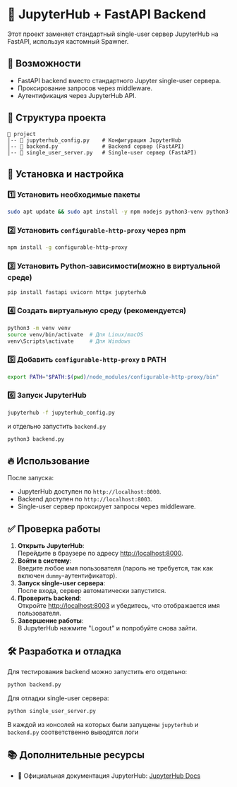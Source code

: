 # 🚀 JupyterHub + FastAPI Backend  

Этот проект заменяет стандартный single-user сервер JupyterHub на FastAPI, используя кастомный Spawner.  

## 📌 Возможности  
- FastAPI backend вместо стандартного Jupyter single-user сервера.  
- Проксирование запросов через middleware.    
- Аутентификация через JupyterHub API.  

## 📂 Структура проекта  
```
📁 project  
│-- 📄 jupyterhub_config.py    # Конфигурация JupyterHub  
│-- 📄 backend.py              # Backend сервер (FastAPI)  
│-- 📄 single_user_server.py   # Single-user сервер (FastAPI)  
```

## 🔧 Установка и настройка  

### 1️⃣ Установить необходимые пакеты  
```bash
sudo apt update && sudo apt install -y npm nodejs python3-venv python3-pip
```

### 2️⃣ Установить `configurable-http-proxy` через npm  
```bash
npm install -g configurable-http-proxy
```

### 3️⃣ Установить Python-зависимости(можно в виртуальной среде)
```bash
pip install fastapi uvicorn httpx jupyterhub
```

### 4️⃣ Создать виртуальную среду (рекомендуется)  
```bash
python3 -m venv venv  
source venv/bin/activate  # Для Linux/macOS  
venv\Scripts\activate     # Для Windows  
```

### 5️⃣ Добавить `configurable-http-proxy` в PATH  
```bash
export PATH="$PATH:$(pwd)/node_modules/configurable-http-proxy/bin"
```

### 6️⃣ Запуск JupyterHub  
```bash
jupyterhub -f jupyterhub_config.py
```
и отдельно запустить `backend.py`
```bash
python3 backend.py
```

## 🔥 Использование  
После запуска:  
- JupyterHub доступен по `http://localhost:8000`.  
- Backend доступен по `http://localhost:8003`.  
- Single-user сервер проксирует запросы через middleware.  

## ✅ Проверка работы  
1. **Открыть JupyterHub**:  
   Перейдите в браузере по адресу [http://localhost:8000](http://localhost:8000).  
2. **Войти в систему**:  
   Введите любое имя пользователя (пароль не требуется, так как включен `dummy`-аутентификатор).  
3. **Запуск single-user сервера**:  
   После входа, сервер автоматически запустится.  
4. **Проверить backend**:  
   Откройте [http://localhost:8003](http://localhost:8003) и убедитесь, что отображается имя пользователя.   
5. **Завершение работы**:  
   В JupyterHub нажмите "Logout" и попробуйте снова зайти.  

## 🛠 Разработка и отладка  
Для тестирования backend можно запустить его отдельно:  
```bash
python backend.py
```

Для отладки single-user сервера:  
```bash
python single_user_server.py
```

В каждой из консолей на которых были запущены `jupyterhub` и `backend.py` соответственно выводятся логи

## 📚 Дополнительные ресурсы  
- 📖 Официальная документация JupyterHub: [JupyterHub Docs](https://docs.jupyter.org/en/latest/)

